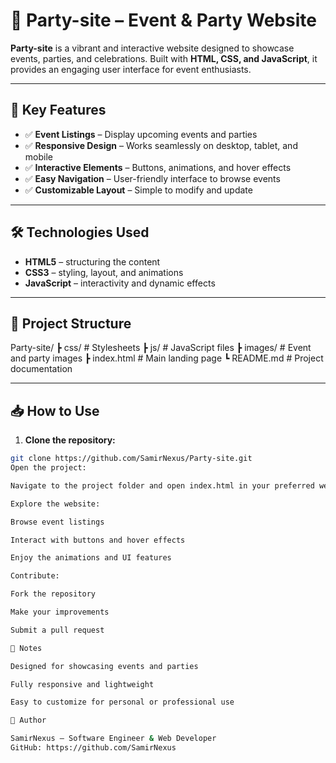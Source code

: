# 🎉 Party-site – Event & Party Website

**Party-site** is a vibrant and interactive website designed to showcase events, parties, and celebrations. Built with **HTML, CSS, and JavaScript**, it provides an engaging user interface for event enthusiasts.

---

## 🌟 Key Features

- ✅ **Event Listings** – Display upcoming events and parties  
- ✅ **Responsive Design** – Works seamlessly on desktop, tablet, and mobile  
- ✅ **Interactive Elements** – Buttons, animations, and hover effects  
- ✅ **Easy Navigation** – User-friendly interface to browse events  
- ✅ **Customizable Layout** – Simple to modify and update  

---

## 🛠️ Technologies Used

- **HTML5** – structuring the content  
- **CSS3** – styling, layout, and animations  
- **JavaScript** – interactivity and dynamic effects  

---

## 📂 Project Structure
Party-site/
 ┣ css/             # Stylesheets
 ┣ js/              # JavaScript files
 ┣ images/          # Event and party images
 ┣ index.html       # Main landing page
 ┗ README.md        # Project documentation

---

## 📥 How to Use

1. **Clone the repository:**

```bash
git clone https://github.com/SamirNexus/Party-site.git
Open the project:

Navigate to the project folder and open index.html in your preferred web browser.

Explore the website:

Browse event listings

Interact with buttons and hover effects

Enjoy the animations and UI features

Contribute:

Fork the repository

Make your improvements

Submit a pull request

📌 Notes

Designed for showcasing events and parties

Fully responsive and lightweight

Easy to customize for personal or professional use

🚀 Author

SamirNexus – Software Engineer & Web Developer
GitHub: https://github.com/SamirNexus


